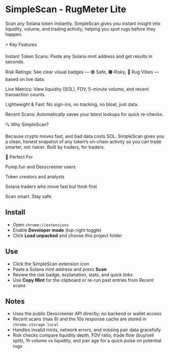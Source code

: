 # SimpleScan - RugMeter Lite

Scan any Solana token instantly.
SimpleScan gives you instant insight into liquidity, volume, and trading activity, helping you spot rugs before they happen.

⚡ Key Features

Instant Token Scans: Paste any Solana mint address and get results in seconds.

Risk Ratings: See clear visual badges — 🟢 Safe, 🟠 Risky, 🔴 Rug Vibes — based on live data.

Live Metrics: View liquidity (SOL), FDV, 5-minute volume, and recent transaction counts.

Lightweight & Fast: No sign-ins, no tracking, no bloat, just data.

Recent Scans: Automatically saves your latest lookups for quick re-checks.

🔍 Why SimpleScan?

Because crypto moves fast, and bad data costs SOL.
SimpleScan gives you a clean, honest snapshot of any token’s on-chain activity so you can trade smarter, not riskier.
Built by traders, for traders.

🧩 Perfect For

Pump.fun and Dexscreener users

Token creators and analysts

Solana traders who move fast but think first

Scan smart. Stay safe.

## Install
- Open `chrome://extensions`
- Enable **Developer mode** (top-right toggle)
- Click **Load unpacked** and choose this project folder

## Use
- Click the SimpleScan extension icon
- Paste a Solana mint address and press **Scan**
- Review the risk badge, explanation, stats, and quick links
- Use **Copy Mint** for the clipboard or re-run past entries from *Recent scans*

## Notes
- Uses the public Dexscreener API directly; no backend or wallet access
- Recent scans (max 8) and the 10s response cache are stored in `chrome.storage.local`
- Handles invalid mints, network errors, and missing pair data gracefully
- Risk checks compare liquidity depth, FDV ratio, trade flow (buy/sell split), 1h volume vs liquidity, and pair age for a quick pulse on potential rugs
